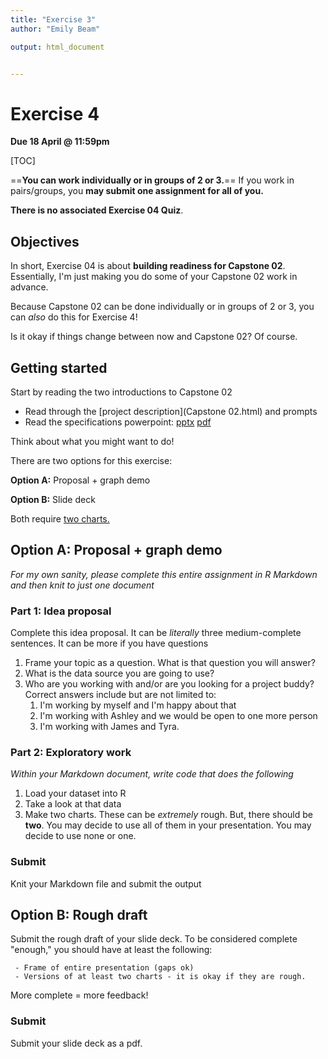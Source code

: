 ```yaml
---
title: "Exercise 3"
author: "Emily Beam"

output: html_document


---
```


# Exercise 4

**Due 18 April @ 11:59pm**

[TOC]

==**You can work individually or in groups of 2 or 3.**== If you work in pairs/groups, you **may submit one assignment for all of you.** 

**There is no associated Exercise 04 Quiz**.



## Objectives

In short, Exercise 04 is about **building readiness for Capstone 02**. Essentially, I'm just making you do some of your Capstone 02 work in advance. 

Because Capstone 02 can be done individually or in groups of 2 or 3, you can *also* do this for Exercise 4! 

Is it okay if things change between now and Capstone 02? Of course. 



## Getting started

Start by reading the two introductions to Capstone 02

- Read through the [project description](Capstone 02.html) and prompts
- Read the specifications powerpoint:  	[pptx](Capstone2_Presentation.pptx)		[pdf](Capstone2_Presentation.pdf)

Think about what you might want to do!



There are two options for this exercise: 

**Option A:** Proposal + graph demo

**Option B:** Slide deck 

Both require <u>two charts.</u>



## Option A: Proposal + graph demo

*For my own sanity, please complete this entire assignment in R Markdown and then knit to just one document*

### Part 1: Idea proposal

Complete this idea proposal. It can be *literally* three medium-complete sentences. It can be more if you have questions

1. Frame your topic as a question. What is that question you will answer?
2. What is the data source you are going to use? 
3. Who are you working with and/or are you looking for a project buddy? Correct answers include but are not limited to: 
   1. I'm working by myself and I'm happy about that
   2. I'm working with Ashley and we would be open to one more person
   3. I'm working with James and Tyra.

### Part 2: Exploratory work

*Within your Markdown document, write code that does the following*

1. Load your dataset into R
2. Take a look at that data 
3. Make two charts. These can be *extremely* rough. But, there should be **two**. You may decide to use all of them in your presentation. You may decide to use none or one. 

### Submit

Knit  your Markdown file and submit the output

## Option B: Rough draft

Submit the rough draft of your slide deck. To be considered complete "enough," you should have at least the following: 

	 - Frame of entire presentation (gaps ok)
	 - Versions of at least two charts - it is okay if they are rough.

More complete = more feedback!

### Submit

Submit your slide deck as a pdf. 



